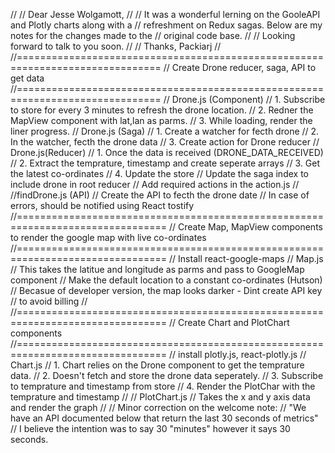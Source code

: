 //
// Dear Jesse Wolgamott,
//
// It was a wonderful lerning on the GooleAPI and Plotly charts along with a
// refreshment on Redux sagas. Below are my notes for the changes made to the
// original code base.
//
// Looking forward to talk to you soon.
//
// Thanks, Packiarj
//
//===============================================================================
// Create Drone reducer, saga, API to get data
//===============================================================================
// Drone.js (Component)
// 1. Subscribe to store for every 3 minutes to refresh the drone location.
// 2. Redner the MapView component with lat,lan as parms.
// 3. While loading, render the liner progress.
// Drone.js (Saga)
// 1. Create a watcher for fecth drone
// 2. In the watcher, fecth the drone data
// 3. Create action for Drone reducer
// Drone.js(Reducer)
// 1. Once the data is received (DRONE_DATA_RECEIVED)
// 2. Extract the temprature, timestamp and create seperate arrays
// 3. Get the latest co-ordinates
// 4. Update the store
// Update the saga index to include drone in root reducer
// Add required actions in the action.js
//
//findDrone.js (API)
// Create the API to fecth the drone date
// In case of errors, should be notified using React tostify
//================================================================================
// Create Map, MapView components to render the google map with live co-ordinates
//================================================================================
// Install react-google-maps
// Map.js
// This takes the latitue and longitude as parms and pass to GoogleMap component
// Make the default location to a constant co-ordinates (Hutson)
// Becasue of developer version, the map looks darker - Dint create API key
// to avoid billing
//
//================================================================================
// Create Chart and PlotChart components
//================================================================================
// install plotly.js, react-plotly.js
// Chart.js
// 1. Chart relies on the Drone component to get the temprature data.
// 2. Doesn't fetch and store the drone data seperately.
// 3. Subscribe to temprature and timestamp from store
// 4. Render the PlotChar with the temprature and timestamp
//
// PlotChart.js
// Takes the x and y axis data and render the graph
//
// Minor correction on the welcome note:
// "We have an API documented below that return the last 30 seconds of metrics"
// I believe the intention was to say 30 "minutes" however it says 30 seconds.
